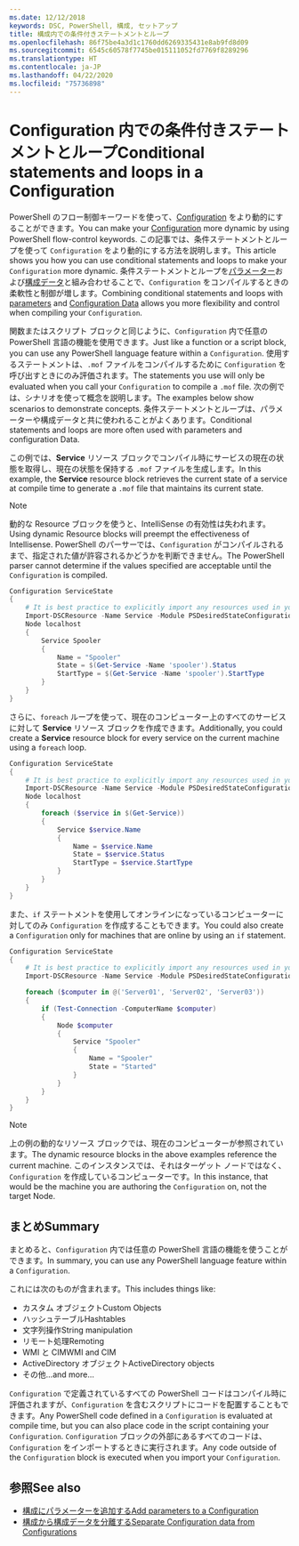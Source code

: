 ```yaml
---
ms.date: 12/12/2018
keywords: DSC, PowerShell, 構成, セットアップ
title: 構成内での条件付きステートメントとループ
ms.openlocfilehash: 86f75be4a3d1c1760dd6269335431e8ab9fd8d09
ms.sourcegitcommit: 6545c60578f7745be015111052fd7769f8289296
ms.translationtype: HT
ms.contentlocale: ja-JP
ms.lasthandoff: 04/22/2020
ms.locfileid: "75736898"
---
```

# <a name="conditional-statements-and-loops-in-a-configuration"></a><span data-ttu-id="29655-103">Configuration 内での条件付きステートメントとループ</span><span class="sxs-lookup"><span data-stu-id="29655-103">Conditional statements and loops in a Configuration</span></span>

<span data-ttu-id="29655-104">PowerShell のフロー制御キーワードを使って、[Configuration](configurations.md) をより動的にすることができます。</span><span class="sxs-lookup"><span data-stu-id="29655-104">You can make your [Configuration](configurations.md) more dynamic by using PowerShell flow-control keywords.</span></span> <span data-ttu-id="29655-105">この記事では、条件ステートメントとループを使って `Configuration` をより動的にする方法を説明します。</span><span class="sxs-lookup"><span data-stu-id="29655-105">This article shows you how you can use conditional statements and loops to make your `Configuration` more dynamic.</span></span> <span data-ttu-id="29655-106">条件ステートメントとループを[パラメーター](add-parameters-to-a-configuration.md)および[構成データ](configData.md)と組み合わせることで、`Configuration` をコンパイルするときの柔軟性と制御が増します。</span><span class="sxs-lookup"><span data-stu-id="29655-106">Combining conditional statements and loops with [parameters](add-parameters-to-a-configuration.md) and [Configuration Data](configData.md) allows you more flexibility and control when compiling your `Configuration`.</span></span>

<span data-ttu-id="29655-107">関数またはスクリプト ブロックと同じように、`Configuration` 内で任意の PowerShell 言語の機能を使用できます。</span><span class="sxs-lookup"><span data-stu-id="29655-107">Just like a function or a script block, you can use any PowerShell language feature within a `Configuration`.</span></span>
<span data-ttu-id="29655-108">使用するステートメントは、`.mof` ファイルをコンパイルするために `Configuration` を呼び出すときにのみ評価されます。</span><span class="sxs-lookup"><span data-stu-id="29655-108">The statements you use will only be evaluated when you call your `Configuration` to compile a `.mof` file.</span></span> <span data-ttu-id="29655-109">次の例では、シナリオを使って概念を説明します。</span><span class="sxs-lookup"><span data-stu-id="29655-109">The examples below show scenarios to demonstrate concepts.</span></span> <span data-ttu-id="29655-110">条件ステートメントとループは、パラメーターや構成データと共に使われることがよくあります。</span><span class="sxs-lookup"><span data-stu-id="29655-110">Conditional statements and loops are more often used with parameters and configuration Data.</span></span>

<span data-ttu-id="29655-111">この例では、**Service** リソース ブロックでコンパイル時にサービスの現在の状態を取得し、現在の状態を保持する `.mof` ファイルを生成します。</span><span class="sxs-lookup"><span data-stu-id="29655-111">In this  example, the **Service** resource block retrieves the current state of a service at compile time to generate a `.mof` file that maintains its current state.</span></span>

> [!NOTE]
> <span data-ttu-id="29655-112">動的な Resource ブロックを使うと、IntelliSense の有効性は失われます。</span><span class="sxs-lookup"><span data-stu-id="29655-112">Using dynamic Resource blocks will preempt the effectiveness of Intellisense.</span></span> <span data-ttu-id="29655-113">PowerShell のパーサーでは、`Configuration` がコンパイルされるまで、指定された値が許容されるかどうかを判断できません。</span><span class="sxs-lookup"><span data-stu-id="29655-113">The PowerShell parser cannot determine if the values specified are acceptable until the `Configuration` is compiled.</span></span>

```powershell
Configuration ServiceState
{
    # It is best practice to explicitly import any resources used in your Configurations.
    Import-DSCResource -Name Service -Module PSDesiredStateConfiguration
    Node localhost
    {
        Service Spooler
        {
            Name = "Spooler"
            State = $(Get-Service -Name 'spooler').Status
            StartType = $(Get-Service -Name 'spooler').StartType
        }
    }
}
```

<span data-ttu-id="29655-114">さらに、`foreach` ループを使って、現在のコンピューター上のすべてのサービスに対して **Service** リソース ブロックを作成できます。</span><span class="sxs-lookup"><span data-stu-id="29655-114">Additionally, you could create a **Service** resource block for every service on the current machine using a `foreach` loop.</span></span>

```powershell
Configuration ServiceState
{
    # It is best practice to explicitly import any resources used in your Configurations.
    Import-DSCResource -Name Service -Module PSDesiredStateConfiguration
    Node localhost
    {
        foreach ($service in $(Get-Service))
        {
            Service $service.Name
            {
                Name = $service.Name
                State = $service.Status
                StartType = $service.StartType
            }
        }
    }
}
```

<span data-ttu-id="29655-115">また、`if` ステートメントを使用してオンラインになっているコンピューターに対してのみ `Configuration` を作成することもできます。</span><span class="sxs-lookup"><span data-stu-id="29655-115">You could also create a `Configuration` only for machines that are online by using an `if` statement.</span></span>

```powershell
Configuration ServiceState
{
    # It is best practice to explicitly import any resources used in your Configurations.
    Import-DSCResource -Name Service -Module PSDesiredStateConfiguration

    foreach ($computer in @('Server01', 'Server02', 'Server03'))
    {
        if (Test-Connection -ComputerName $computer)
        {
            Node $computer
            {
                Service "Spooler"
                {
                    Name = "Spooler"
                    State = "Started"
                }
            }
        }
    }
}
```

> [!NOTE]
> <span data-ttu-id="29655-116">上の例の動的なリソース ブロックでは、現在のコンピューターが参照されています。</span><span class="sxs-lookup"><span data-stu-id="29655-116">The dynamic resource blocks in the above examples reference the current machine.</span></span> <span data-ttu-id="29655-117">このインスタンスでは、それはターゲット ノードではなく、`Configuration` を作成しているコンピューターです。</span><span class="sxs-lookup"><span data-stu-id="29655-117">In this instance, that would be the machine you are authoring the `Configuration` on, not the target Node.</span></span>

<!---
Mention Get-DSCConfigurationFromSystem
-->

## <a name="summary"></a><span data-ttu-id="29655-118">まとめ</span><span class="sxs-lookup"><span data-stu-id="29655-118">Summary</span></span>

<span data-ttu-id="29655-119">まとめると、`Configuration` 内では任意の PowerShell 言語の機能を使うことができます。</span><span class="sxs-lookup"><span data-stu-id="29655-119">In summary, you can use any PowerShell language feature within a `Configuration`.</span></span>

<span data-ttu-id="29655-120">これには次のものが含まれます。</span><span class="sxs-lookup"><span data-stu-id="29655-120">This includes things like:</span></span>

- <span data-ttu-id="29655-121">カスタム オブジェクト</span><span class="sxs-lookup"><span data-stu-id="29655-121">Custom Objects</span></span>
- <span data-ttu-id="29655-122">ハッシュテーブル</span><span class="sxs-lookup"><span data-stu-id="29655-122">Hashtables</span></span>
- <span data-ttu-id="29655-123">文字列操作</span><span class="sxs-lookup"><span data-stu-id="29655-123">String manipulation</span></span>
- <span data-ttu-id="29655-124">リモート処理</span><span class="sxs-lookup"><span data-stu-id="29655-124">Remoting</span></span>
- <span data-ttu-id="29655-125">WMI と CIM</span><span class="sxs-lookup"><span data-stu-id="29655-125">WMI and CIM</span></span>
- <span data-ttu-id="29655-126">ActiveDirectory オブジェクト</span><span class="sxs-lookup"><span data-stu-id="29655-126">ActiveDirectory objects</span></span>
- <span data-ttu-id="29655-127">その他...</span><span class="sxs-lookup"><span data-stu-id="29655-127">and more...</span></span>

<span data-ttu-id="29655-128">`Configuration` で定義されているすべての PowerShell コードはコンパイル時に評価されますが、`Configuration` を含むスクリプトにコードを配置することもできます。</span><span class="sxs-lookup"><span data-stu-id="29655-128">Any PowerShell code defined in a `Configuration` is evaluated at compile time, but you can also place code in the script containing your `Configuration`.</span></span> <span data-ttu-id="29655-129">`Configuration` ブロックの外部にあるすべてのコードは、`Configuration` をインポートするときに実行されます。</span><span class="sxs-lookup"><span data-stu-id="29655-129">Any code outside of the `Configuration` block is executed when you import your `Configuration`.</span></span>

## <a name="see-also"></a><span data-ttu-id="29655-130">参照</span><span class="sxs-lookup"><span data-stu-id="29655-130">See also</span></span>

- [<span data-ttu-id="29655-131">構成にパラメーターを追加する</span><span class="sxs-lookup"><span data-stu-id="29655-131">Add parameters to a Configuration</span></span>](add-parameters-to-a-configuration.md)
- [<span data-ttu-id="29655-132">構成から構成データを分離する</span><span class="sxs-lookup"><span data-stu-id="29655-132">Separate Configuration data from Configurations</span></span>](configData.md)
